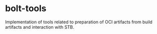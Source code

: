 # bolt-tools
Implementation of tools related to preparation of OCI artifacts from build artifacts and interaction with STB.
